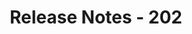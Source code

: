﻿---
title: Release Notes - 202
second_title: Aspose.Cells Cloud Documen
type: docs
url: /ar/release-notes-2021/
description: Aspose.Cells Cloud supports Excel to create, convert, merge, split, protected, inner object operation, and so on
weight: 9
---
